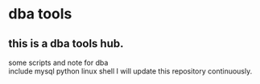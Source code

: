 # dba tools
## this is a dba tools hub.

some scripts and note for dba<br>
include mysql python linux shell
I will update this repository continuously.
